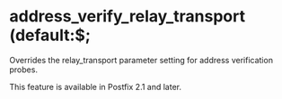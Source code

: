 # address_verify_relay_transport (default:$; 


Overrides the relay_transport parameter setting for address
verification probes.



This feature is available in Postfix 2.1 and later.



